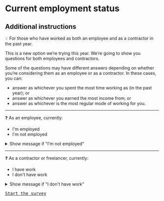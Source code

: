 # Current employment status

## Additional instructions

:bulb: For those who have worked as both an employee and as a contractor in the past year.

This is a new option we’re trying this year. We’re going to show you questions for both employees and contractors.

Some of the questions may have different answers depending on whether you’re considering them as an employee or as a contractor. In these cases, you can:

- answer as whichever you spent the most time working as (in the past year); or
- answer as whichever you earned the most income from; or
- answer as whichever is the most regular mode of working for you.

<hr>

:question: As an employee, currently:
- I'm employed
- I'm not employed 

<details>
  <summary>Show message if "I'm not employed"</summary>
	Please fill out the survey as though you were still working at your last job.
</details>

<hr>

:question: As a contractor or freelancer, currently:
- I have work
- I don't have work 

<details>
  <summary>Show message if "I don't have work"</summary>
	Please fill out the survey as though you were still working at your last job.
</details>

<kbd>[Start the survey](./0_4_main_form.md)</kbd>